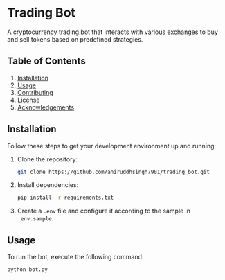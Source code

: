 # Trading Bot

A cryptocurrency trading bot that interacts with various exchanges to buy and sell tokens based on predefined strategies.

## Table of Contents
1. [Installation](#installation)
2. [Usage](#usage)
3. [Contributing](#contributing)
4. [License](#license)
5. [Acknowledgements](#acknowledgements)

## Installation
Follow these steps to get your development environment up and running:

1. Clone the repository:
    ```bash
    git clone https://github.com/aniruddhsingh7901/trading_bot.git
    ```
2. Install dependencies:
    ```bash
    pip install -r requirements.txt
    ```
3. Create a `.env` file and configure it according to the sample in `.env.sample`.

## Usage
To run the bot, execute the following command:
```bash
python bot.py
